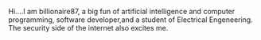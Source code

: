 Hi....I am billionaire87, a big fun of artificial intelligence and computer programming, software developer,and a student of Electrical Engeneering.
The security side of the internet also excites me.

<!---
billionaire87/billionaire87 is a ✨ special ✨ repository because its `README.md` (this file) appears on your GitHub profile.
You can click the Preview link to take a look at your changes.
--->
